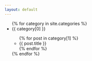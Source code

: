 ```yaml
---
layout: default
---
```


<ul>
{% for category in site.categories %}
  <li>{{ category[0] }}</li>
    <ul>
    {% for post in category[1] %}
      <li>{{ post.title }}</li>
    {% endfor %}
    </ul>
{% endfor %}
</ul>
